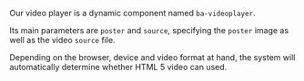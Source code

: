Our video player is a dynamic component named `ba-videoplayer`.

Its main parameters are `poster` and `source`, specifying the `poster` image as well as the video `source` file.

Depending on the browser, device and video format at hand, the system will automatically determine whether HTML 5 video can used.
